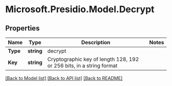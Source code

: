 # Microsoft.Presidio.Model.Decrypt
## Properties

Name | Type | Description | Notes
------------ | ------------- | ------------- | -------------
**Type** | **string** | decrypt | 
**Key** | **string** | Cryptographic key of length 128, 192 or 256 bits, in a string format | 

[[Back to Model list]](../README.md#documentation-for-models) [[Back to API list]](../README.md#documentation-for-api-endpoints) [[Back to README]](../README.md)

